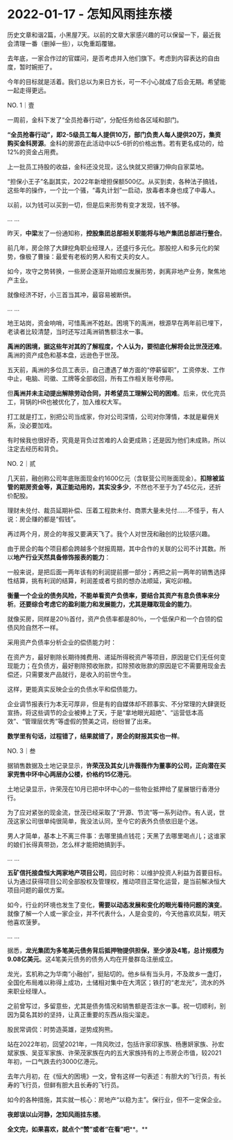 # 2022-01-17 - 怎知风雨挂东楼

历史文章和谐2篇，小黑屋7天。以前的文章大家感兴趣的可以保留一下，最近我会清理一番（删掉一些），以免重蹈覆辙。

去年底，一家合作过的官媒问，是否考虑并入他们旗下。考虑到内容表达的自由度，暂时婉拒了。

今年的目标就是活着。我们总以为来日方长，可一不小心就成了后会无期。希望能一起走得更远。

NO. 1｜壹

一周前，金科下发了“全员抢春行动”，分配任务给各区域和部门。

**“全员抢春行动”，即2-5级员工每人提供10万，部门负责人每人提供20万，集资购买金科房源**。金科的房源在此活动中以5-6折的价格出售。若有更名成功的，给12%的资金占用费。

上一批员工持股的收益，金科还没兑现，这么快就又把镰刀伸向自家菜地。

“担保小王子”名副其实，2022年新增担保额500亿。从买到卖，各种法子搞钱，这些年的操作，一个比一个骚，“毒丸计划”一启动，放毒者本身也成了中毒人。

以前，以为钱可以买到一切，但是后来形势有变才发现，钱不够。

... ...

昨天，**中梁**发了一份通知称，**控股集团总部相关职能将与地产集团总部进行整合**。

前几年，房企除了大肆挖角职业经理人，还盛行多元化。那股挖人和多元化的架势，像极了曹操：最爱有老板的男人和有丈夫的女人。

如今，攻守之势转换，一些房企逐渐开始顺应发展形势，剥离非地产业务，聚焦地产主业。

就像经济不好，小三首当其冲，最容易被断供。

... ...

地王站岗，资金响哨，可惜禹洲不姓赵。困境下的禹洲，根源早在两年前已埋下，老读者比较清楚，当时还写过禹洲销售额注水一事。

**禹洲的困境，据这些年对其的了解程度，个人认为，要彻底化解将会比世茂还难**。禹洲的资产成色和基本盘，远逊色于世茂。

五天前，禹洲的多位员工表示，自己遭遇了单方面的“停薪留职”，工资停发、工作中止，电脑、司徽、工牌等全部收回，所有工作相关账号停用。

但**禹洲并未主动提出解除劳动合同，并希望员工理解公司的困难**。后来，优化完员工，背锅的HR也被优化了，加入维权大军。

打工就是打工，别把公司当成家，你对公司深情，公司对你薄情，本就是雇佣关系，没必要加戏。

有时候我也很好奇，究竟是背负过苦难的人会更成熟；还是因为他们未成熟，所以注定去经历和背负。

NO. 2｜贰

几天前，融创称公司年底账面现金约1600亿元（含联营公司账面现金）。**扣除被监管的期房资金等，真正能动用的，其实没多少**，不然也不至于为了45亿元，还折价配股。

理财未兑付、裁员延期补偿、压着工程款未付、商票大量未兑付......不怪乎，有人说：房企赚的都是“假钱”。

再过两个月，房企的年报又要满天飞了。我个人对世茂和融创的比较感兴趣。

由于房企的每个项目都会跨越多个财报周期，其中合作的关联的公司不计其数。所以**地产行业天然具备修饰报表的能力**：

一般来说，是把后面一两年该有的利润提前挪一部分；再把之前一两年的销售选择性结算，挑有利润的结算，利润差或者亏损的想办法顺延，寅吃卯粮。

**衡量一个企业的债务风险，不能单看资产负债率，要结合其资产有息负债率来分析**。**还要综合考虑它的盈利能力和发展能力，尤其是赚取现金的能力**。

就像买房，同样是20％首付，资产负债率都是80％，一个低保户和一个白领的偿债风险自然不一样。

采用资产负债率分析企业的偿债能力时：

在资产方，最好剔除长期待摊费用、递延所得税资产等项目，原因是它们无任何变现能力；在负债方，最好剔除预收账款，扣除预收账款的原因是它不需要用现金去偿还，只需要发产品就行，是收入的前世今生。

这样，更能真实反映企业的负债水平和偿债能力。

企业调节报表行为本无可厚非，但是有的自媒体却不顾事实、不分常理的大肆褒贬宣扬，将这些调节的企业被捧上了天，于是“拿地眼光超绝”、“运营低本高效”、“管理层优秀”等虚假的赞美之词，纷纷冒了出来。

**数学里有句话，过程错了，结果就错了，房企的财报其实也一样**。

NO. 3｜叁

据销售数据及土地记录显示，**许荣茂及其女儿许薇薇作为董事的公司，正向潜在买家兜售中环中心两层办公楼，价格约15亿港元**。

土地记录显示，许荣茂在10月已把中环中心的一些物业抵押给了星展银行香港分行。

为了应对紧张的现金流，世茂已经采取了“开源、节流”等一系列动作。有人说，世茂这家公司很单纯很简单，我没法认同，至今它的表外负债依旧是个迷。

男人才简单，基本上不离三件事：去哪里搞点钱花；天黑了去哪里喝点儿；这谁家的娘们长得真带劲，怎么样才能把她搞到手。

... ...

**五矿信托接盘恒大两家地产项目公司**，回应时称：以维护投资人利益为首要目标。认为通过获得项目公司全部股权及管理权，推动项目正常化运营，是当前解决恒大项目问题的最优方案。

如今，行业的环境也发生了变化，**需要以动态发展和变化的眼光看待问题的演变**。就像了解一个人或一家企业，并不代表什么，人是会变的，今天他喜欢凤梨，明天他喜欢菠萝。

... ...

据悉，**龙光集团为多笔美元债务背后抵押物提供担保，至少涉及4笔，总计规模为9.08亿美元**。这4笔美元债务的债务人均在开曼群岛注册成立。

龙光，玄机称之为华南“小融创”，挺贴切的。他乡纵有当头月，不及故乡一盏灯，全国化布局难以称得上成功，土储相对集中在大湾区；铁打的“老龙光”，流水的外来职业经理人。

之前曾写过，多留意些，尤其是债务情况和销售额是否注水一事。祝一切顺利，别因为莫名其妙的坚持，让真正重要的东西从指尖溜走。

股民常调侃：时势造英雄，逆势成狗熊。

站在2022年初，回望2021年，一阵风吹过，包括许家印家族、杨惠妍家族、孙宏斌家族、吴亚军家族、许荣茂家族在内的五大家族持有的上市房企市值，较2021年初，一口气跌去约3000亿港元。

去年六月初，在《恒大的困境》一文，曾有这样一句表述：有胆大的飞行员，有长寿的飞行员，但鲜有胆大且长寿的飞行员。

如今的各种措施，其实就一核心：房地产“以稳为主”。保行业，但不一定保企业。

**夜郎误以山河静，怎知风雨挂东楼**。

**全文完，如果喜欢，就点个“赞”或者“在看”吧****。**